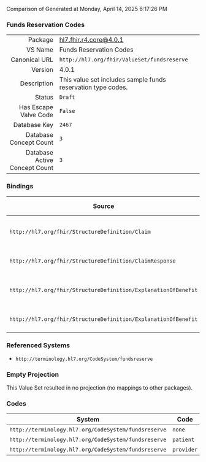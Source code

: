 Comparison of 
Generated at Monday, April 14, 2025 6:17:26 PM

### Funds Reservation Codes

|      |     |
| ---: | --- |
| Package | hl7.fhir.r4.core@4.0.1 |
| VS Name | Funds Reservation Codes |
| Canonical URL | `http://hl7.org/fhir/ValueSet/fundsreserve` |
| Version | 4.0.1 |
| Description | This value set includes sample funds reservation type codes. |
| Status | `Draft` |
| Has Escape Valve Code | `False` |
| Database Key | `2467` |
| Database Concept Count | `3` |
| Database Active Concept Count | `3` |
### Bindings

| Source | Element | Binding | Strength | Element Short |
| ------ | ------- | ------- | -------- | ------------- |
| `http://hl7.org/fhir/StructureDefinition/Claim` | `Claim.fundsReserve` | `http://hl7.org/fhir/ValueSet/fundsreserve` | `Example` | For whom to reserve funds |
| `http://hl7.org/fhir/StructureDefinition/ClaimResponse` | `ClaimResponse.fundsReserve` | `http://hl7.org/fhir/ValueSet/fundsreserve` | `Example` | Funds reserved status |
| `http://hl7.org/fhir/StructureDefinition/ExplanationOfBenefit` | `ExplanationOfBenefit.fundsReserveRequested` | `http://hl7.org/fhir/ValueSet/fundsreserve` | `Example` | For whom to reserve funds |
| `http://hl7.org/fhir/StructureDefinition/ExplanationOfBenefit` | `ExplanationOfBenefit.fundsReserve` | `http://hl7.org/fhir/ValueSet/fundsreserve` | `Example` | Funds reserved status |

### Referenced Systems

* `http://terminology.hl7.org/CodeSystem/fundsreserve`
### Empty Projection

This Value Set resulted in no projection (no mappings to other packages).

### Codes

| System | Code | Display |
| ------ | ---- | ------- |
| `http://terminology.hl7.org/CodeSystem/fundsreserve` | `none` | None |
| `http://terminology.hl7.org/CodeSystem/fundsreserve` | `patient` | Patient |
| `http://terminology.hl7.org/CodeSystem/fundsreserve` | `provider` | Provider |
